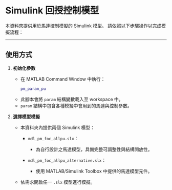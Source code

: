 # Simulink 回授控制模型

本資料夾提供用於馬達控制模擬的 Simulink 模型。 請依照以下步驟操作以完成模擬流程：

---

## 使用方式

1. **初始化參數**

   - 在 MATLAB Command Window 中執行：
     ```matlab
     pm_param_pu
     ```
   - 此腳本會將 `param` 結構變數載入至 workspace 中。
   - `param` 結構中包含各種模擬中會用到的馬達與控制參數。

2. **選擇模型模擬**

   - 本資料夾內提供兩個 Simulink 模型：

     - `mdl_pm_foc_allpu.slx`：

       - 為自行設計之馬達模型，具備完整可調整性與結構開放性。

     - `mdl_pm_foc_allpu_alternative.slx`：

       - 使用 MATLAB/Simulink Toolbox 中提供的馬達模型元件。

   - 依需求開啟任一 `.slx` 模型進行模擬。

